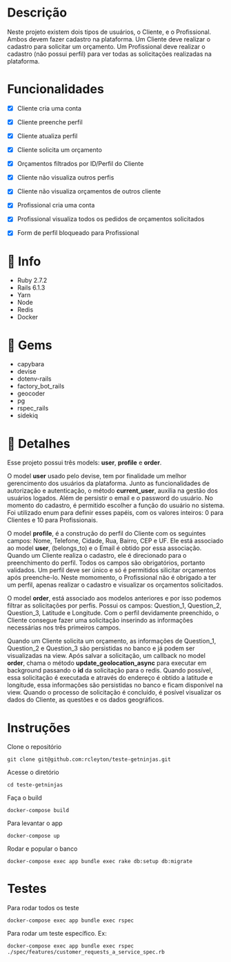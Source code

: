 # Descrição

Neste projeto existem dois tipos de usuários, o Cliente, e o Profissional. Ambos devem fazer cadastro na plataforma. Um Cliente deve realizar o cadastro para solicitar um orçamento. Um Profissional deve realizar o cadastro (não possui perfil) para ver todas as solicitações realizadas na plataforma.

# Funcionalidades

- [X] Cliente cria uma conta
- [X] Cliente preenche perfil
- [X] Cliente atualiza perfil
- [X] Cliente solicita um orçamento
- [X] Orçamentos filtrados por ID/Perfil do Cliente
- [X] Cliente não visualiza outros perfis
- [X] Cliente não visualiza orçamentos de outros cliente
- [X] Profissional cria uma conta
- [X] Profissional visualiza todos os pedidos de orçamentos solicitados
- [X] Form de perfil bloqueado para Profissional


# :pushpin: Info
* Ruby 2.7.2
* Rails 6.1.3
* Yarn
* Node
* Redis
* Docker

# :gem: Gems 
* capybara
* devise
* dotenv-rails
* factory_bot_rails
* geocoder
* pg
* rspec_rails
* sidekiq

# :rocket: Detalhes

Esse projeto possui três models: **user**, **profile** e **order**.

O model **user** usado pelo devise, tem por finalidade um melhor gerencimento dos
usuários da plataforma. Junto as funcionalidades de autorização e autenticação,
o método **current_user**, auxilia na gestão dos usuários logados. Além de 
persistir o email e o password do usuário. No momento do cadastro, é permitido 
escolher a função do usuário no sistema. Foi utilizado enum para definir esses 
papéis, com os valores inteiros: 0 para Clientes e 10 para Profissionais.

O model **profile**, é a construção do perfil do Cliente com os seguintes campos:
Nome, Telefone, Cidade, Rua, Bairro, CEP e UF. Ele está associado ao model **user**,
(belongs_to) e o Email é obtido por essa associação. Quando um Cliente realiza o 
cadastro, ele é direcionado para o preenchimento do perfil. Todos os campos são
obrigatórios, portanto validados. Um perfil deve ser único e só é permitidos silicitar
orçamentos após preenche-lo. Neste momomento, o Profissional não é obrigado a ter
um perfil, apenas realizar o cadastro e visualizar os orçamentos solicitados.

O model **order**, está associado aos modelos anteriores e por isso podemos filtrar
as solicitações por perfis. Possui os campos: Question_1, Question_2, Question_3,
Latitude e Longitude. Com o perfil devidamente preenchido, o Cliente consegue fazer
uma solicitação inserindo as informações necessárias nos três primeiros campos.

Quando um Cliente solicita um orçamento, as informações de Question_1, 
Question_2 e Question_3 são persistidas no banco e já podem ser visualizadas na view.
Após salvar a solicitação, um callback no model **order**, chama o método **update_geolocation_async** 
para executar em background passando o **id** da solicitação para o redis. Quando possível,
essa solicitação é executada e através do endereço é obtido a latitude e longitude,
essa informações são persistidas no banco e ficam disponível na view. Quando o processo de
solicitação é concluído, é posível visualizar os dados do Cliente, as questões e os dados geográficos.

# Instruções
Clone o repositório 
```
git clone git@github.com:rcleyton/teste-getninjas.git
```
Acesse o diretório 
```
cd teste-getninjas
```
Faça o build 
```
docker-compose build
```
Para levantar o app
```
docker-compose up
```
Rodar e popular o banco
```
docker-compose exec app bundle exec rake db:setup db:migrate
```

# Testes

Para rodar todos os teste
```
docker-compose exec app bundle exec rspec
```
Para rodar um teste específico. Ex:
```
docker-compose exec app bundle exec rspec ./spec/features/customer_requests_a_service_spec.rb  
```